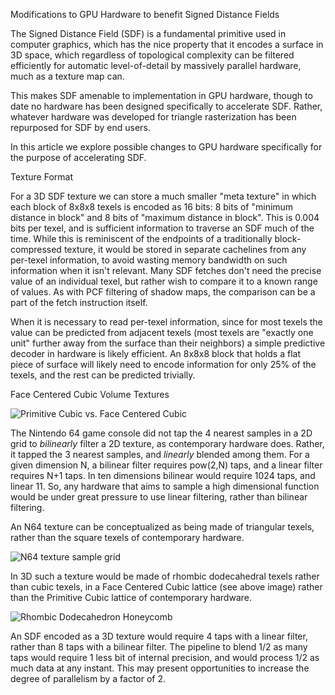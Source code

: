Modifications to GPU Hardware to benefit Signed Distance Fields

The Signed Distance Field (SDF) is a fundamental primitive used in computer graphics, which has the nice property that it encodes a surface in 3D space, which regardless of topological complexity can be filtered efficiently for automatic level-of-detail by massively parallel hardware, much as a texture map can.

This makes SDF amenable to implementation in GPU hardware, though to date no hardware has been designed specifically to accelerate SDF. Rather, whatever hardware was developed for triangle rasterization has been repurposed for SDF by end users.

In this article we explore possible changes to GPU hardware specifically for the purpose of accelerating SDF.

Texture Format

For a 3D SDF texture we can store a much smaller "meta texture" in which each block of 8x8x8 texels is encoded as 16 bits: 8 bits of "minimum distance in block" and 8 bits of "maximum distance in block". This is 0.004 bits per texel, and is sufficient information to traverse an SDF much of the time.
While this is reminiscent of the endpoints of a traditionally block-compressed texture, it would be stored in separate cachelines from any per-texel information, to avoid wasting memory bandwidth on such information when it isn't relevant. Many SDF fetches don't need the precise value of an individual
texel, but rather wish to compare it to a known range of values. As with PCF filtering of shadow maps, the comparison can be a part of the fetch instruction itself.

When it is necessary to read per-texel information, since for most texels the value can be predicted from adjacent texels (most texels are "exactly one unit" further away from the surface than their neighbors) a simple predictive decoder in hardware is likely efficient. 
An 8x8x8 block that holds a flat piece of surface will likely need to encode information for only 25% of the texels, and the rest can be predicted trivially.

Face Centered Cubic Volume Textures

![Primitive Cubic vs. Face Centered Cubic](https://wisc.pb.unizin.org/app/uploads/sites/293/2019/07/CNX_Chem_10_06_CubUntCll.png)

The Nintendo 64 game console did not tap the 4 nearest samples in a 2D grid to *bilinearly* filter a 2D texture, as contemporary hardware does. Rather, it tapped the 3 nearest samples, and *linearly* blended among them.
For a given dimension N, a bilinear filter requires pow(2,N) taps, and a linear filter requires N+1 taps. In ten dimensions bilinear would require 1024 taps, and linear 11. So, any hardware that aims to sample a high 
dimensional function would be under great pressure to use linear filtering, rather than bilinear filtering.

An N64 texture can be conceptualized as being made of triangular texels, rather than the square texels of contemporary hardware. 

![N64 texture sample grid](https://www.theedkins.co.uk/jo/tess/triangle10.gif)

In 3D such a texture would be made of rhombic dodecahedral texels rather than cubic texels, in a Face Centered Cubic lattice (see above image) rather than the Primitive Cubic lattice of contemporary hardware.

![Rhombic Dodecahedron Honeycomb](https://upload.wikimedia.org/wikipedia/commons/2/2e/Rhombic_dodecahedral_honeycomb_4-color.gif)

An SDF encoded as a 3D texture would require 4 taps with a linear filter, rather than 8 taps with a bilinear filter. The pipeline to blend 1/2 as many taps would require 1 less bit of internal precision, and would 
process 1/2 as much data at any instant. This may present opportunities to increase the degree of parallelism by a factor of 2.
